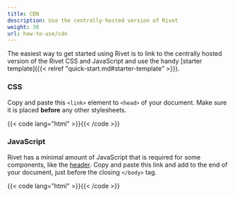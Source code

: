 ```yaml
---
title: CDN
description: Use the centrally-hosted version of Rivet
weight: 30
url: how-to-use/cdn
---
```

The easiest way to get started using Rivet is to link to the centrally hosted version of the Rivet CSS and JavaScript and use the handy [starter template]({{< relref "quick-start.md#starter-template" >}}).

### CSS
Copy and paste this `<link>` element to `<head>` of your document. Make sure it is placed **before** any other stylesheets.

{{< code lang="html" >}}<link rel="stylesheet" href="https://assets.uits.iu.edu/css/rivet/0.2.0/rivet.min.css">{{< /code >}}

### JavaScript
Rivet has a minimal amount of JavaScript that is required for some components, like the [header](../components/navigation/header). Copy and paste this link and add to the end of your document, just before the closing `</body>` tag.

{{< code lang="html" >}}<script src="https://assets.uits.iu.edu/javascript/rivet/0.2.0/rivet.min.js"></script>{{< /code >}}